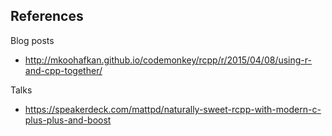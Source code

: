
## References

Blog posts

* http://mkoohafkan.github.io/codemonkey/rcpp/r/2015/04/08/using-r-and-cpp-together/

Talks

* https://speakerdeck.com/mattpd/naturally-sweet-rcpp-with-modern-c-plus-plus-and-boost
